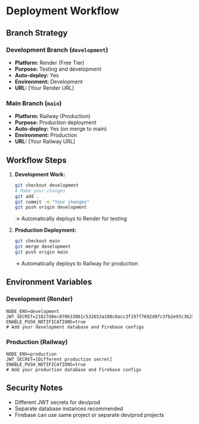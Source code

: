 # Deployment Workflow

## Branch Strategy

### Development Branch (`development`)
- **Platform:** Render (Free Tier)
- **Purpose:** Testing and development
- **Auto-deploy:** Yes
- **Environment:** Development
- **URL:** [Your Render URL]

### Main Branch (`main`)
- **Platform:** Railway (Production)
- **Purpose:** Production deployment
- **Auto-deploy:** Yes (on merge to main)
- **Environment:** Production
- **URL:** [Your Railway URL]

## Workflow Steps

1. **Development Work:**
   ```bash
   git checkout development
   # Make your changes
   git add .
   git commit -m "Your changes"
   git push origin development
   ```
   → Automatically deploys to Render for testing

2. **Production Deployment:**
   ```bash
   git checkout main
   git merge development
   git push origin main
   ```
   → Automatically deploys to Railway for production

## Environment Variables

### Development (Render)
```
NODE_ENV=development
JWT_SECRET=21827d0ec070633861c532653a108c0acc3f197f7692d0fc3fb2e93c3623c9701069f6f90589c55d73424030c3d1e32762df1c2a95751d28d0b61725b7b9039e
ENABLE_PUSH_NOTIFICATIONS=true
# Add your development database and Firebase configs
```

### Production (Railway)
```
NODE_ENV=production
JWT_SECRET=[Different production secret]
ENABLE_PUSH_NOTIFICATIONS=true
# Add your production database and Firebase configs
```

## Security Notes
- Different JWT secrets for dev/prod
- Separate database instances recommended
- Firebase can use same project or separate dev/prod projects

